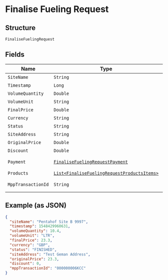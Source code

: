 
# Finalise Fueling Request

## Structure

`FinaliseFuelingRequest`

## Fields

| Name | Type | Tags | Description | Getter | Setter |
|  --- | --- | --- | --- | --- | --- |
| `SiteName` | `String` | Optional | - | String getSiteName() | setSiteName(String siteName) |
| `Timestamp` | `Long` | Optional | - | Long getTimestamp() | setTimestamp(Long timestamp) |
| `VolumeQuantity` | `Double` | Optional | - | Double getVolumeQuantity() | setVolumeQuantity(Double volumeQuantity) |
| `VolumeUnit` | `String` | Optional | - | String getVolumeUnit() | setVolumeUnit(String volumeUnit) |
| `FinalPrice` | `Double` | Optional | - | Double getFinalPrice() | setFinalPrice(Double finalPrice) |
| `Currency` | `String` | Optional | - | String getCurrency() | setCurrency(String currency) |
| `Status` | `String` | Optional | - | String getStatus() | setStatus(String status) |
| `SiteAddress` | `String` | Optional | - | String getSiteAddress() | setSiteAddress(String siteAddress) |
| `OriginalPrice` | `Double` | Optional | - | Double getOriginalPrice() | setOriginalPrice(Double originalPrice) |
| `Discount` | `Double` | Optional | - | Double getDiscount() | setDiscount(Double discount) |
| `Payment` | [`FinaliseFuelingRequestPayment`](../../doc/models/finalise-fueling-request-payment.md) | Optional | - | FinaliseFuelingRequestPayment getPayment() | setPayment(FinaliseFuelingRequestPayment payment) |
| `Products` | [`List<FinaliseFuelingRequestProductsItems>`](../../doc/models/finalise-fueling-request-products-items.md) | Optional | - | List<FinaliseFuelingRequestProductsItems> getProducts() | setProducts(List<FinaliseFuelingRequestProductsItems> products) |
| `MppTransactionId` | `String` | Optional | - | String getMppTransactionId() | setMppTransactionId(String mppTransactionId) |

## Example (as JSON)

```json
{
  "siteName": "Pentahof Site B 9997",
  "timestamp": 1548429960631,
  "volumeQuantity": 10.4,
  "volumeUnit": "LTR",
  "finalPrice": 23.3,
  "currency": "GBP",
  "status": "FINISHED",
  "siteAddress": "Test Geman Address",
  "originalPrice": 23.3,
  "discount": 0,
  "mppTransactionId": "000000006KCC"
}
```

